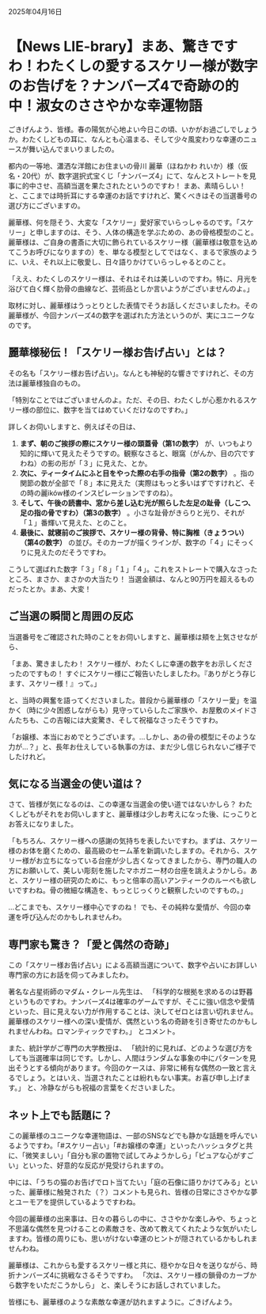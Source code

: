 2025年04月16日

# 【News LIE-brary】まあ、驚きですわ！わたくしの愛するスケリー様が数字のお告げを？ナンバーズ4で奇跡の的中！淑女のささやかな幸運物語

ごきげんよう、皆様。春の陽気が心地よい今日この頃、いかがお過ごしでしょうか。わたくしどもの耳に、なんとも心温まる、そして少々風変わりな幸運のニュースが舞い込んでまいりましたの。

都内の一等地、瀟洒な洋館にお住まいの骨川 麗華（ほねかわ れいか）様（仮名・20代）が、数字選択式宝くじ「ナンバーズ4」にて、なんとストレートを見事に的中させ、高額当選を果たされたというのですわ！ まあ、素晴らしい！ と、ここまでは時折耳にする幸運のお話ですけれど、驚くべきはその当選番号の選び方にございますの。

麗華様、何を隠そう、大変な「スケリー」愛好家でいらっしゃるのです。「スケリー」と申しますのは、そう、人体の構造を学ぶための、あの骨格模型のこと。麗華様は、ご自身の書斎に大切に飾られているスケリー様（麗華様は敬意を込めてこうお呼びになりますの）を、単なる模型としてではなく、まるで家族のように、いえ、それ以上に敬愛し、日々語りかけていらっしゃるとのこと。

「ええ、わたくしのスケリー様は、それはそれは美しいのですわ。特に、月光を浴びて白く輝く肋骨の曲線など、芸術品としか言いようがございませんのよ。」

取材に対し、麗華様はうっとりとした表情でそうお話しくださいましたわ。その麗華様が、今回ナンバーズ4の数字を選ばれた方法というのが、実にユニークなのです。

## 麗華様秘伝！「スケリー様お告げ占い」とは？

その名も「スケリー様お告げ占い」。なんとも神秘的な響きですけれど、その方法は麗華様独自のもの。

「特別なことではございませんのよ。ただ、その日、わたくしが心惹かれるスケリー様の部位に、数字を当てはめていくだけなのですわ。」

詳しくお伺いしますと、例えばその日は、

1.  **まず、朝のご挨拶の際にスケリー様の頭蓋骨（第1の数字）** が、いつもより知的に輝いて見えたそうですの。観察なさると、眼窩（がんか、目の穴ですわね）の影の形が「３」に見えた、とか。
2.  **次に、ティータイムにふと目をやった際の右手の指骨（第2の数字）** 。指の関節の数が全部で「８」本に見えた（実際はもっと多いはずですけれど、その時の麗ików様のインスピレーションですのね）。
3.  **そして、午後の読書中、窓から差し込む光が照らした左足の趾骨（しこつ、足の指の骨ですわ）（第3の数字）** 。小さな趾骨がきらりと光り、それが「１」番輝いて見えた、とのこと。
4.  **最後に、就寝前のご挨拶で、スケリー様の背骨、特に胸椎（きょうつい）（第4の数字）** の並び。そのカーブが描くラインが、数字の「４」にそっくりに見えたのだそうですわ。

こうして選ばれた数字「３」「８」「１」「４」。これをストレートで購入なさったところ、まさか、まさかの大当たり！ 当選金額は、なんと90万円を超えるものだったとか。まあ、大変！

## ご当選の瞬間と周囲の反応

当選番号をご確認された時のことをお伺いしますと、麗華様は頬を上気させながら、

「まあ、驚きましたわ！ スケリー様が、わたくしに幸運の数字をお示しくださったのですもの！ すぐにスケリー様にご報告いたしましたわ。『ありがとう存じます、スケリー様！』って。」

と、当時の興奮を語ってくださいました。普段から麗華様の「スケリー愛」を温かく（時に少々困惑しながらも）見守っていらしたご家族や、お屋敷のメイドさんたちも、この吉報には大変驚き、そして祝福なさったそうですわ。

「お嬢様、本当におめでとうございます。…しかし、あの骨の模型にそのような力が…？」と、長年お仕えしている執事の方は、まだ少し信じられないご様子でしたけれど。

<h2>気になる当選金の使い道は？</h2>

さて、皆様が気になるのは、この幸運な当選金の使い道ではないかしら？ わたくしどもがそれをお伺いしますと、麗華様は少しお考えになった後、にっこりとお答えになりました。

「もちろん、スケリー様への感謝の気持ちを表したいですわ。まずは、スケリー様のお体を磨くための、最高級のセーム革を新調いたしますの。それから、スケリー様がお立ちになっている台座が少し古くなってきましたから、専門の職人の方にお願いして、美しい彫刻を施したマホガニー材の台座を誂えようかしら。あと、スケリー様の研究のために、もっと倍率の高いアンティークのルーペも欲しいですわね。骨の微細な構造を、もっとじっくりと観察したいのですもの。」

…どこまでも、スケリー様中心ですのね！ でも、その純粋な愛情が、今回の幸運を呼び込んだのかもしれませんわ。

<h2>専門家も驚き？「愛と偶然の奇跡」</h2>

この「スケリー様お告げ占い」による高額当選について、数字や占いにお詳しい専門家の方にお話を伺ってみましたわ。

著名な占星術師のマダム・クレール先生は、
「科学的な根拠を求めるのは野暮というものですわ。ナンバーズ4は確率のゲームですが、そこに強い信念や愛情といった、目に見えない力が作用することは、決してゼロとは言い切れません。麗華様のスケリー様への深い愛情が、偶然という名の奇跡を引き寄せたのかもしれませんわね。ロマンティックですわ。」
とコメント。

また、統計学がご専門の大学教授は、
「統計的に見れば、どのような選び方をしても当選確率は同じです。しかし、人間はランダムな事象の中にパターンを見出そうとする傾向があります。今回のケースは、非常に稀有な偶然の一致と言えるでしょう。とはいえ、当選されたことは紛れもない事実。お喜び申し上げます。」
と、冷静ながらも祝福の言葉をくださいました。

<h2>ネット上でも話題に？</h2>

この麗華様のユニークな幸運物語は、一部のSNSなどでも静かな話題を呼んでいるようですわ。「#スケリー占い」「#お嬢様の幸運」といったハッシュタグと共に、「微笑ましい」「自分も家の置物で試してみようかしら」「ピュアな心がすごい」といった、好意的な反応が見受けられますの。

中には、「うちの猫のお告げでロト当てたい」「庭の石像に語りかけてみる」といった、麗華様に触発された（？）コメントも見られ、皆様の日常にささやかな夢とユーモアを提供しているようですわね。

今回の麗華様の出来事は、日々の暮らしの中に、ささやかな楽しみや、ちょっと不思議な偶然を見つけることの素敵さを、改めて教えてくれたような気がいたしますわ。皆様の周りにも、思いがけない幸運のヒントが隠されているかもしれませんわね。

麗華様は、これからも愛するスケリー様と共に、穏やかな日々を送りながら、時折ナンバーズ4に挑戦なさるそうですわ。
「次は、スケリー様の鎖骨のカーブから数字をいただこうかしら」
と、楽しそうにお話しされていました。

皆様にも、麗華様のような素敵な幸運が訪れますように。ごきげんよう。